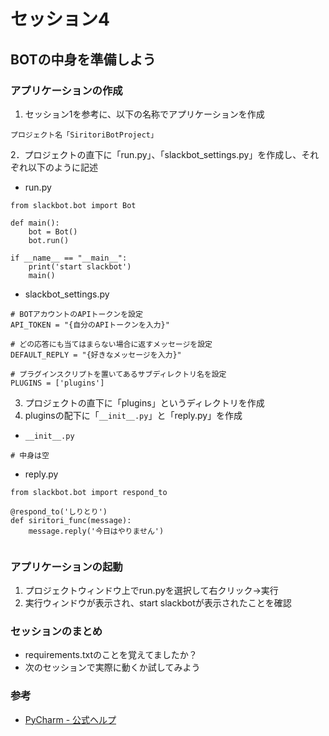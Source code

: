 # セッション4
## BOTの中身を準備しよう

### アプリケーションの作成
1. セッション1を参考に、以下の名称でアプリケーションを作成

```
プロジェクト名「SiritoriBotProject」
```

2．プロジェクトの直下に「run.py」、「slackbot_settings.py」を作成し、それぞれ以下のように記述

- run.py

```
from slackbot.bot import Bot

def main():
    bot = Bot()
    bot.run()

if __name__ == "__main__":
    print('start slackbot')
    main()
```

- slackbot_settings.py

```
# BOTアカウントのAPIトークンを設定
API_TOKEN = "{自分のAPIトークンを入力}"

# どの応答にも当てはまらない場合に返すメッセージを設定
DEFAULT_REPLY = "{好きなメッセージを入力}"

# プラグインスクリプトを置いてあるサブディレクトリ名を設定
PLUGINS = ['plugins']
```

3. プロジェクトの直下に「plugins」というディレクトリを作成
4. pluginsの配下に「` __init__.py `」と「reply.py」を作成

- ` __init__.py `

```
# 中身は空
```

- reply.py

```
from slackbot.bot import respond_to

@respond_to('しりとり')
def siritori_func(message):
    message.reply('今日はやりません')
    
```

### アプリケーションの起動
1. プロジェクトウィンドウ上でrun.pyを選択して右クリック→実行
2. 実行ウィンドウが表示され、start slackbotが表示されたことを確認

### セッションのまとめ
- requirements.txtのことを覚えてましたか？
- 次のセッションで実際に動くか試してみよう

### 参考
- [PyCharm - 公式ヘルプ](https://pleiades.io/help/pycharm/managing-dependencies.html)